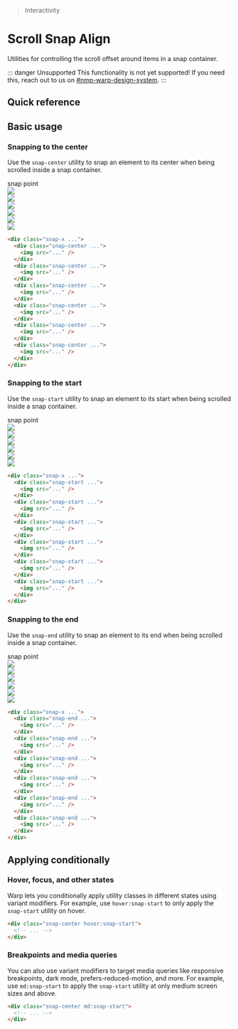> Interactivity

# Scroll Snap Align
Utilities for controlling the scroll offset around items in a snap container.

::: danger Unsupported
This functionality is not yet supported! If you need this, reach out to us on [#nmp-warp-design-system](https://sch-chat.slack.com/archives/C04P0GYTHPV).
:::

## Quick reference
<qr-table />

## Basic usage
### Snapping to the center
Use the `snap-center` utility to snap an element to its center when being scrolled inside a snap container.

<container class="relative py-0!">
  <div class="relative rounded-xl overflow-auto">
    <div class="relative">
      <!-- Snap Point -->
      <div class="flex ml-[50%] items-end justify-start pt-32 mb-16">
        <div class="ml-8 rounded-4 pd-font-mono text-[0.625rem] px-8 pd-bg-indigo-50 pd-text-indigo-600 dark:pd-bg-indigo-500 dark:pd-text-white dark:pd-highlight-white/10">snap point</div>
        <div class="absolute top-0 bottom-0 left-1/2 border-l pd-border-indigo-500"></div>
      </div>
      <!-- Contents -->
      <div class="relative w-full flex gap-6 snap-x snap-mandatory overflow-x-auto pb-32" style="scroll-snap-type: x mandatory;">
        <div class="snap-center shrink-0"  style="scroll-snap-align: center;">
          <div class="shrink-0 w-4 sm:w-112"></div>
        </div>
        <div class="snap-center shrink-0" style="scroll-snap-align: center;">
          <img class="shrink-0 w-[360] h-[200] rounded-8 pd-shadow-xl pd-bg-white" src="/classes/la09.jpg">
        </div>
        <div class="snap-center shrink-0" style="scroll-snap-align: center;">
          <img class="shrink-0 w-[360] h-[200] rounded-8 pd-shadow-xl pd-bg-white" src="/classes/la06.jpg">
        </div>
        <div class="snap-center shrink-0" style="scroll-snap-align: center;">
          <img class="shrink-0 w-[360] h-[200] rounded-8 pd-shadow-xl pd-bg-white" src="/classes/la10.jpg">
        </div>
        <div class="snap-center shrink-0" style="scroll-snap-align: center;">
          <img class="shrink-0 w-[360] h-[200] rounded-8 pd-shadow-xl pd-bg-white" src="/classes/la01.jpg">
        </div>
        <div class="snap-center shrink-0" style="scroll-snap-align: center;">
          <img class="shrink-0 w-[360] h-[200] rounded-8 pd-shadow-xl pd-bg-white" src="/classes/la11.jpg">
        </div>
        <div class="snap-center shrink-0" style="scroll-snap-align: center;">
          <img class="shrink-0 w-[360] h-[200] rounded-8 pd-shadow-xl pd-bg-white" src="/classes/la13.jpg">
        </div>
        <div class="snap-center shrink-0">
          <div class="shrink-0 w-4 sm:w-[140]"></div>
        </div>
      </div>
    </div>
  </div>
</container>

```html
<div class="snap-x ...">
  <div class="snap-center ...">
    <img src="..." />
  </div>
  <div class="snap-center ...">
    <img src="..." />
  </div>
  <div class="snap-center ...">
    <img src="..." />
  </div>
  <div class="snap-center ...">
    <img src="..." />
  </div>
  <div class="snap-center ...">
    <img src="..." />
  </div>
  <div class="snap-center ...">
    <img src="..." />
  </div>
</div>
```

### Snapping to the start
Use the `snap-start` utility to snap an element to its start when being scrolled inside a snap container.

<container class="relative py-0!">
    <div class="relative rounded-xl overflow-auto">
      <div class="relative">
        <!-- Snap Point -->
        <div class="ml-0 flex items-end justify-start pt-32 mb-16">
          <div class="ml-8 rounded-4 pd-font-mono text-[0.625rem] px-8 pd-bg-indigo-50 pd-text-indigo-600 dark:pd-bg-indigo-500 dark:pd-text-white dark:pd-highlight-white/10">snap point</div>
          <div class="absolute top-0 bottom-0 left-0 border-l pd-border-indigo-500"></div>
        </div>
        <!-- Contents -->
        <div class="relative w-full flex gap-6 snap-x snap-mandatory overflow-x-auto pb-32" style="scroll-snap-type: x mandatory;">
          <div class="snap-start shrink-0" style="scroll-snap-align: start;">
            <img class="shrink-0 w-[360] h-[200] rounded-8 pd-shadow-xl pd-bg-white" src="/classes/la09.jpg">
          </div>
          <div class="snap-start shrink-0" style="scroll-snap-align: start;">
            <img class="shrink-0 w-[360] h-[200] rounded-8 pd-shadow-xl pd-bg-white" src="/classes/la06.jpg">
          </div>
          <div class="snap-start shrink-0" style="scroll-snap-align: start;">
            <img class="shrink-0 w-[360] h-[200] rounded-8 pd-shadow-xl pd-bg-white" src="/classes/la10.jpg">
          </div>
          <div class="snap-start shrink-0" style="scroll-snap-align: start;">
            <img class="shrink-0 w-[360] h-[200] rounded-8 pd-shadow-xl pd-bg-white" src="/classes/la01.jpg">
          </div>
          <div class="snap-start shrink-0" style="scroll-snap-align: start;">
            <img class="shrink-0 w-[360] h-[200] rounded-8 pd-shadow-xl pd-bg-white" src="/classes/la11.jpg">
          </div>
          <div class="snap-start shrink-0" style="scroll-snap-align: start;">
            <img class="shrink-0 w-[360] h-[200] rounded-8 pd-shadow-xl pd-bg-white" src="/classes/la13.jpg">
          </div>
          <div class="snap-start shrink-0">
            <div class="shrink-0 w-4 sm:w-[240]"></div>
          </div>
        </div>
      </div>
    </div>
</container>

```html
<div class="snap-x ...">
  <div class="snap-start ...">
    <img src="..." />
  </div>
  <div class="snap-start ...">
    <img src="..." />
  </div>
  <div class="snap-start ...">
    <img src="..." />
  </div>
  <div class="snap-start ...">
    <img src="..." />
  </div>
  <div class="snap-start ...">
    <img src="..." />
  </div>
  <div class="snap-start ...">
    <img src="..." />
  </div>
</div>
```

### Snapping to the end
Use the `snap-end` utility to snap an element to its end when being scrolled inside a snap container.

<container class="relative py-0!">
  <div class="relative rounded-xl overflow-auto">
    <div class="relative">
      <!-- Snap Point -->
      <div class="flex items-end justify-end pt-32 mb-16">
        <div class="mr-8 rounded-4 pd-font-mono text-[0.625rem] px-8 pd-bg-indigo-50 pd-text-indigo-600 dark:pd-bg-indigo-500 dark:pd-text-white dark:pd-highlight-white/10">snap point</div>
        <div class="absolute top-0 bottom-0 right-0 border-l pd-border-indigo-500"></div>
      </div>
      <!-- Contents -->
      <div class="relative w-full flex gap-6 snap-x snap-mandatory overflow-x-auto pb-32" style="scroll-snap-type: x mandatory;">
        <div class="snap-end shrink-0"  style="scroll-snap-align: end;">
          <div class="shrink-0 w-4]"></div>
        </div>
        <div class="snap-end shrink-0" style="scroll-snap-align: end;">
          <img class="shrink-0 w-[360] h-[200] rounded-8 pd-shadow-xl pd-bg-white" src="/classes/la09.jpg">
        </div>
        <div class="snap-end shrink-0" style="scroll-snap-align: end;">
          <img class="shrink-0 w-[360] h-[200] rounded-8 pd-shadow-xl pd-bg-white" src="/classes/la06.jpg">
        </div>
        <div class="snap-end shrink-0" style="scroll-snap-align: end;">
          <img class="shrink-0 w-[360] h-[200] rounded-8 pd-shadow-xl pd-bg-white" src="/classes/la10.jpg">
        </div>
        <div class="snap-end shrink-0" style="scroll-snap-align: end;">
          <img class="shrink-0 w-[360] h-[200] rounded-8 pd-shadow-xl pd-bg-white" src="/classes/la01.jpg">
        </div>
        <div class="snap-end shrink-0" style="scroll-snap-align: end;">
          <img class="shrink-0 w-[360] h-[200] rounded-8 pd-shadow-xl pd-bg-white" src="/classes/la11.jpg">
        </div>
        <div class="snap-end shrink-0" style="scroll-snap-align: end;">
          <img class="shrink-0 w-[360] h-[200] rounded-8 pd-shadow-xl pd-bg-white" src="/classes/la13.jpg">
        </div>
        <div class="snap-end shrink-0">
          <div class="shrink-0 w-4 sm:w-[140]"></div>
        </div>
      </div>
    </div>
  </div>
</container>

```html
<div class="snap-x ...">
  <div class="snap-end ...">
    <img src="..." />
  </div>
  <div class="snap-end ...">
    <img src="..." />
  </div>
  <div class="snap-end ...">
    <img src="..." />
  </div>
  <div class="snap-end ...">
    <img src="..." />
  </div>
  <div class="snap-end ...">
    <img src="..." />
  </div>
  <div class="snap-end ...">
    <img src="..." />
  </div>
</div>
```

## Applying conditionally

### Hover, focus, and other states
Warp lets you conditionally apply utility classes in different states using variant modifiers. For example, use `hover:snap-start` to only apply the `snap-start` utility on hover.

```html
<div class="snap-center hover:snap-start">
  <!-- ... -->
</div>
```

### Breakpoints and media queries
You can also use variant modifiers to target media queries like responsive breakpoints, dark mode, prefers-reduced-motion, and more. For example, use `md:snap-start` to apply the `snap-start` utility at only medium screen sizes and above.

```html
<div class="snap-center md:snap-start">
  <!-- ... -->
</div>
```
